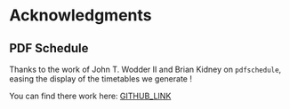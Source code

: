 # Acknowledgments

## PDF Schedule

Thanks to the work of John T. Wodder II and Brian Kidney on `pdfschedule`, easing the display of the timetables we generate !

You can find there work here: [GITHUB_LINK](https://github.com/jwodder/schedule/tree/master)
